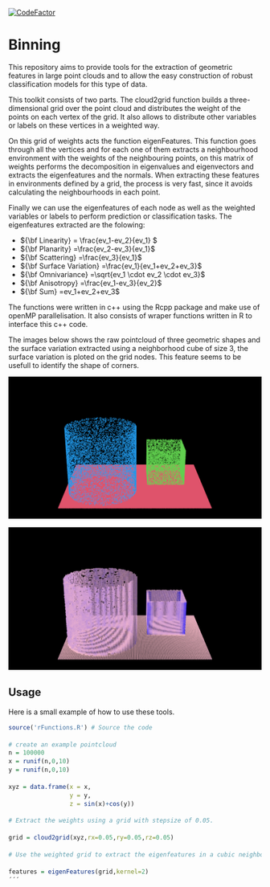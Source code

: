 
[![CodeFactor](https://www.codefactor.io/repository/github/martinnff/binning/badge)](https://www.codefactor.io/repository/github/martinnff/binning)


# Binning


This repository aims to provide tools for the extraction of geometric features in large point clouds and to allow the easy construction of robust classification models for this type of data.

This toolkit consists of two parts. The cloud2grid function builds a three-dimensional grid over the point cloud and distributes the weight of the points on each vertex of the grid. It also allows to distribute other variables or labels on these vertices in a weighted way.

On this grid of weights acts the function eigenFeatures. This function goes through all the vertices and for each one of them extracts a neighbourhood environment with the weights of the neighbouring points, on this matrix of weights performs the decomposition in eigenvalues and eigenvectors and extracts the eigenfeatures and the normals. When extracting these features in environments defined by a grid, the process is very fast, since it avoids calculating the neighbourhoods in each point.

Finally we can use the eigenfeatures of each node as well as the weighted variables or labels to perform prediction or classification tasks. The eigenfeatures extracted are the folowing:


  - ${\bf Linearity} = \frac{ev_1-ev_2}{ev_1} $
  - ${\bf Planarity} =\frac{ev_2-ev_3}{ev_1}$
  - ${\bf Scattering} =\frac{ev_3}{ev_1}$
  - ${\bf Surface Variation} =\frac{ev_1}{ev_1+ev_2+ev_3}$
  - ${\bf Omnivariance} =\sqrt{ev_1 \cdot ev_2 \cdot ev_3}$
  - ${\bf Anisotropy} =\frac{ev_1-ev_3}{ev_2}$
  - ${\bf Sum} =ev_1+ev_2+ev_3$


The functions were written in c++ using the Rcpp package and make use of openMP parallelisation. It also consists of wraper functions written in R to interface this c++ code.

The images below shows the raw pointcloud of three geometric shapes and the surface variation extracted using a neighborhood cube of size 3, the surface variation is ploted on the grid nodes. This feature seems to be usefull to identify the shape of corners.

![Alt text](https://github.com/martinnff/Binning/blob/master/image2.png "Raw pointcloud")

![Alt text](https://github.com/martinnff/Binning/blob/master/image1.png "Surface variation")

## Usage

Here is a small example of how to use these tools.

```R
source('rFunctions.R') # Source the code

# create an example pointcloud
n = 100000
x = runif(n,0,10)
y = runif(n,0,10)

xyz = data.frame(x = x,
                 y = y,
                 z = sin(x)+cos(y))
                 
# Extract the weights using a grid with stepsize of 0.05.

grid = cloud2grid(xyz,rx=0.05,ry=0.05,rz=0.05)

# Use the weighted grid to extract the eigenfeatures in a cubic neighbourhood with size 2.

features = eigenFeatures(grid,kernel=2)
´´´
